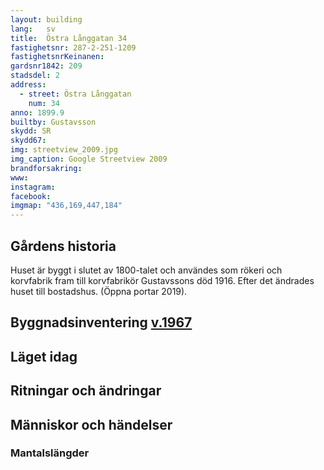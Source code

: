 ```yaml
---
layout: building
lang:   sv
title:  Östra Långgatan 34
fastighetsnr: 287-2-251-1209
fastighetsnrKeinanen:
gardsnr1842: 209
stadsdel: 2
address:
  - street: Östra Långgatan
    num: 34
anno: 1899.9
builtby: Gustavsson
skydd: SR
skydd67:
img: streetview_2009.jpg
img_caption: Google Streetview 2009
brandforsakring:
www:
instagram:
facebook:
imgmap: "436,169,447,184"
---
```


## Gårdens historia
Huset är byggt i slutet av 1800-talet och användes som rökeri och korvfabrik fram till korvfabrikör Gustavssons död 1916. Efter det ändrades huset till bostadshus. (Öppna portar 2019).

## Byggnadsinventering <a href="/sources/keinanen_karki.pdf">v.1967</a>

## Läget idag

## Ritningar och ändringar

## Människor och händelser

### Mantalslängder

